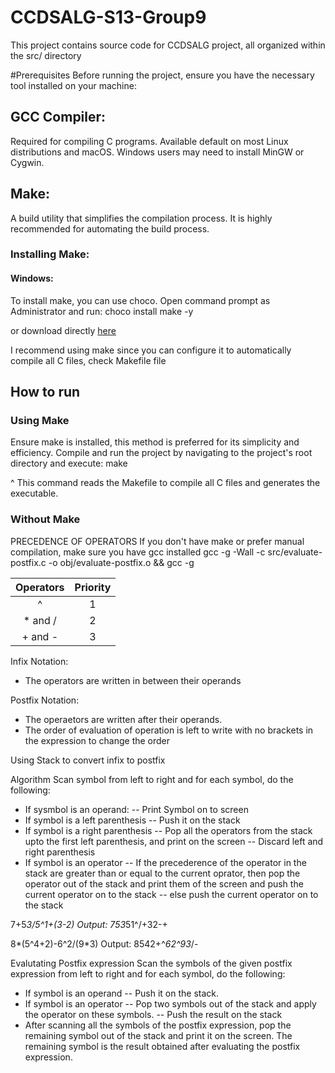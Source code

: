 # CCDSALG-S13-Group9
This project contains source code for CCDSALG project, all organized within the src/ directory

#Prerequisites
Before running the project, ensure you have the necessary tool installed on your machine:
## GCC Compiler:
Required for compiling C programs. Available default on most Linux distributions and macOS. Windows users may need to install MinGW or Cygwin.
## Make:
A build utility that simplifies the compilation process. It is highly recommended for automating the build process.
### Installing Make:
#### Windows:
To install make, you can use choco. Open command prompt as Administrator and run:
choco install make -y

or download directly [here](https://gnuwin32.sourceforge.net/packages/make.htm)

I recommend using make since you can configure it to automatically compile all C files, check Makefile file 

## How to run
### Using Make
Ensure make is installed, this method is preferred for its simplicity and efficiency.
Compile and run the project by navigating to the project's root directory and execute: make

^ This command reads the Makefile to compile all C files and generates the executable.

### Without Make

PRECEDENCE OF OPERATORS 
If you don't have make or prefer manual compilation, make sure you have gcc installed
gcc -g -Wall -c src/evaluate-postfix.c -o obj/evaluate-postfix.o && gcc -g






| Operators | Priority |
|:---------:|:--------:|
| ^ | 1 |
| * and / | 2 |
| + and - | 3 |

Infix Notation: 
- The operators are written in between their operands

Postfix Notation:
- The operaetors are written after their operands.
- The order of evaluation of operation is left to write with no brackets in the expression to change the order

Using Stack to convert infix to postfix 

Algorithm
Scan symbol from left to right and for each symbol, do the following:
- If sysmbol is an operand:
-- Print Symbol on to screen
- If symbol is a left parenthesis
-- Push it on the stack
- If symbol is a right parenthesis
-- Pop all the operators from the stack upto the first left parenthesis, and print on the screen
-- Discard left and right parenthesis
- If symbol is an operator 
-- If the precederence of the operator in the stack are greater than or equal to the current oprator, then pop the operator out of the stack and print them of the screen and push the current operator on to the stack
-- else push the current operator on to the stack

7+5*3/5^1+(3-2)
Output: 	753*51^/+32-+

8*(5^4+2)-6^2/(9*3)
Output:		8542+^*62^93*/-

Evalutating Postfix expression
Scan the symbols of the given postfix expression from left to right and for each symbol, do the following:
- If symbol is an operand
-- Push it on the stack.
- If symbol is an operator
-- Pop two symbols out of the stack and apply the operator on these symbols.
-- Push the result on the stack
- After scanning all the symbols of the postfix expression, pop the remaining symbol out of the stack and print it on the screen. The remaining symbol is the result obtained after evaluating the postfix expression.
